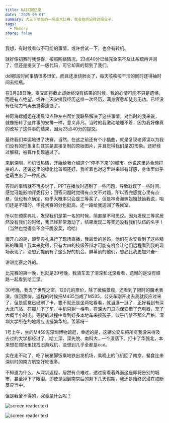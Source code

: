 ```yaml
---
title: NAIC回忆录
date: '2025-05-01'
summary: 大三下参加的一场盛大比赛，我会始终记得这段日子。
tags:
  - Memory
share: false
---
```


我想，有时候看似不可能的事情，或许尝试一下，也会有转机。

就好像初赛时我觉得，按照网络情况，23点40分已经完全来不及让系统再评测了，但还是提交了一版代码，可它却真的帮到了我们。

ddl那段时间事情很多很忙，而且还发烧肺炎了，每天咳咳咳干活的同时还得抽时间去挂瓶。

在3月28日晚，提交即将截止却始终没有结果的时候，我的心情可能不只是遗憾，而是有点绝望，或许上天安排我经历这样一次经历，满身疲惫却徒劳无功。已经没有任何力气再去觉得遗憾了。

神奇海螺姐姐在凌晨12点钟左右帮忙我联系解决了这些事情，对当时的我来说，就像扭转了这件事的安排一样，意义非凡。当时的我激动地睡不着，因为我好像真的改写了这件事的结果，因为23点40分的提交。

最终我们幸运地进了决赛，当然，在这之前还有个小插曲，就是复现老师误以为我们没有的形象复刻其实是直接复制的原始图片，并且觉得我们是2D形象。还好经过解释，被算作复现通过了。

来到深圳，司机很热情，开始给我介绍这个“停不下来”的城市。他说这里适合想打拼的人，还说这里的绿化比首都还好。我听着也对这里越来越有好感，身体里似乎也萌生出了一种闯劲。

答辩的事情就不再多说了，PPT在播放时遇到了一些问题，导致耽误了一些时间，感觉可能影响评委打分；回答问题时觉得有点文不对题，所以答完感觉心里有点悬，但也有点确定，似乎大概率只会是三等奖了。但是神奇海螺姐姐鼓励我说，咱们还是不错的，毕竟初赛的分也挺高，还一路给我送回了等候室。

所以在颁奖典礼，发现我们是第一名的时候，简直是不可思议。因为发现三等奖居然没有我们的时候，我已经非常激动了，结果发现二等奖还没有我们队伍的名字！（当然也觉得会不会干脆没奖，哈哈）

很开心的是，颁奖典礼进行了现场直播，我最爱的爸妈，他们在永安看到了这些精彩的瞬间！我本来觉得，只有大四的校级答辩才可能有机会让他们远程看到我的现场表现了，没想到提前有了这么好的机会。屏幕前的他们，想必比我更加兴奋···

讲讲比赛之外的。

比完赛的第一晚，也就是29号晚，我骑车去了清深和北深看看，遗憾的是没有顺路一起看到哈工深。

30号晚，我去了世界之窗，120元的票价，除了微缩景观，还看到了限时的魔术表演，值回票价。返程的时候把M435当成了M535，公交车刚开出去我就反应过来了，但是感觉已经刷了卡，要不就还是坐两站看看，就当逛一逛了，正好看到有深大北门站，在那儿下了车。手机只剩一格电，在深大门卫向保安借了充电器，充了大概半小时电。等待的过程中看到好多本地车来接孩子，似乎门禁不那么严格。深圳大学所在的地段应该挺繁华的，羡慕呀···

1号上午，坐的M459去深圳博物馆逛，幸运的是，这辆公交车把所有我没来得及去过的大学都经过了，哈工深、深先院、南科大…一个没落下。打卡了华强北，本来想在商场里找找旧游戏机，没想到几乎全都是ccd。

实在走不动了，吃了碗猪脚饭乘地铁出发机场，乘晚上的飞机回了南京，餐食比来深圳时的南方航空好吃很多。

不知道为什么，从深圳返程，居然有点难过，透过窗看着外面这座即将告别的城市，甚至掉下了眼泪。即使是回到南京后的剩下几天假期，我还是始终沉浸在戒断反应当中。

但是我舍不得的，究竟是什么呢？

![screen reader text](TAO_7198.jpg "神奇海螺姐姐为我调试PPT")

![screen reader text](TAO_7204.jpg "答辩现场照")
